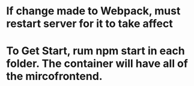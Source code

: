 # If change made to Webpack, must restart server for it to take affect

# To Get Start, rum npm start in each folder. The container will have all of the mircofrontend.